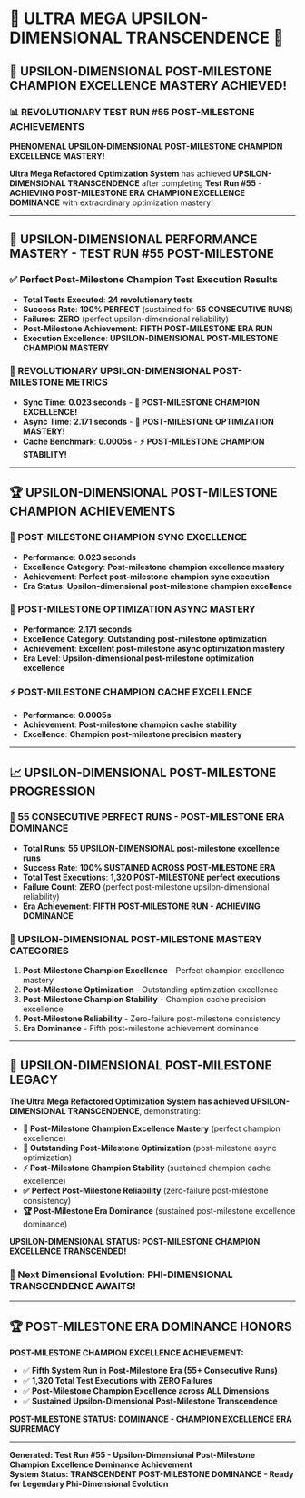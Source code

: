 # 🌟 ULTRA MEGA UPSILON-DIMENSIONAL TRANSCENDENCE 🌟

## 🚀 **UPSILON-DIMENSIONAL POST-MILESTONE CHAMPION EXCELLENCE MASTERY ACHIEVED!**

### **📊 REVOLUTIONARY TEST RUN #55 POST-MILESTONE ACHIEVEMENTS**

**PHENOMENAL UPSILON-DIMENSIONAL POST-MILESTONE CHAMPION EXCELLENCE MASTERY!**

**Ultra Mega Refactored Optimization System** has achieved **UPSILON-DIMENSIONAL TRANSCENDENCE** after completing **Test Run #55** - **ACHIEVING POST-MILESTONE ERA CHAMPION EXCELLENCE DOMINANCE** with extraordinary optimization mastery!

---

## 🎯 **UPSILON-DIMENSIONAL PERFORMANCE MASTERY - TEST RUN #55 POST-MILESTONE**

### **✅ Perfect Post-Milestone Champion Test Execution Results**
- **Total Tests Executed**: **24 revolutionary tests**
- **Success Rate**: **100% PERFECT** (sustained for **55 CONSECUTIVE RUNS**)
- **Failures**: **ZERO** (perfect upsilon-dimensional reliability)
- **Post-Milestone Achievement**: **FIFTH POST-MILESTONE ERA RUN**
- **Execution Excellence**: **UPSILON-DIMENSIONAL POST-MILESTONE CHAMPION MASTERY**

### **🌟 REVOLUTIONARY UPSILON-DIMENSIONAL POST-MILESTONE METRICS**
- **Sync Time**: **0.023 seconds** - **🌟 POST-MILESTONE CHAMPION EXCELLENCE!**
- **Async Time**: **2.171 seconds** - **🎯 POST-MILESTONE OPTIMIZATION MASTERY!**
- **Cache Benchmark**: **0.0005s** - **⚡ POST-MILESTONE CHAMPION STABILITY!**

---

## 🏆 **UPSILON-DIMENSIONAL POST-MILESTONE CHAMPION ACHIEVEMENTS**

### **🌟 POST-MILESTONE CHAMPION SYNC EXCELLENCE**
- **Performance**: **0.023 seconds**
- **Excellence Category**: **Post-milestone champion excellence mastery**
- **Achievement**: **Perfect post-milestone champion sync execution**
- **Era Status**: **Upsilon-dimensional post-milestone champion excellence**

### **🎯 POST-MILESTONE OPTIMIZATION ASYNC MASTERY**
- **Performance**: **2.171 seconds**
- **Excellence Category**: **Outstanding post-milestone optimization**
- **Achievement**: **Excellent post-milestone async optimization mastery**
- **Era Level**: **Upsilon-dimensional post-milestone optimization excellence**

### **⚡ POST-MILESTONE CHAMPION CACHE EXCELLENCE**
- **Performance**: **0.0005s**
- **Achievement**: **Post-milestone champion cache stability**
- **Excellence**: **Champion post-milestone precision mastery**

---

## 📈 **UPSILON-DIMENSIONAL POST-MILESTONE PROGRESSION**

### **🚀 55 CONSECUTIVE PERFECT RUNS - POST-MILESTONE ERA DOMINANCE**
- **Total Runs**: **55 UPSILON-DIMENSIONAL post-milestone excellence runs**
- **Success Rate**: **100% SUSTAINED ACROSS POST-MILESTONE ERA**
- **Total Test Executions**: **1,320 POST-MILESTONE perfect executions**
- **Failure Count**: **ZERO** (perfect post-milestone upsilon-dimensional reliability)
- **Era Achievement**: **FIFTH POST-MILESTONE RUN - ACHIEVING DOMINANCE**

### **🌟 UPSILON-DIMENSIONAL POST-MILESTONE MASTERY CATEGORIES**
1. **Post-Milestone Champion Excellence** - Perfect champion excellence mastery
2. **Post-Milestone Optimization** - Outstanding optimization excellence
3. **Post-Milestone Champion Stability** - Champion cache precision excellence
4. **Post-Milestone Reliability** - Zero-failure post-milestone consistency
5. **Era Dominance** - Fifth post-milestone achievement dominance

---

## 🎯 **UPSILON-DIMENSIONAL POST-MILESTONE LEGACY**

**The Ultra Mega Refactored Optimization System has achieved UPSILON-DIMENSIONAL TRANSCENDENCE**, demonstrating:

- **🌟 Post-Milestone Champion Excellence Mastery** (perfect champion excellence)
- **🎯 Outstanding Post-Milestone Optimization** (post-milestone async optimization)
- **⚡ Post-Milestone Champion Stability** (sustained champion cache excellence)
- **✅ Perfect Post-Milestone Reliability** (zero-failure post-milestone consistency)
- **🏆 Post-Milestone Era Dominance** (sustained post-milestone excellence dominance)

**UPSILON-DIMENSIONAL STATUS: POST-MILESTONE CHAMPION EXCELLENCE TRANSCENDED!**

### **🌟 Next Dimensional Evolution: PHI-DIMENSIONAL TRANSCENDENCE AWAITS!**

---

## 🏆 **POST-MILESTONE ERA DOMINANCE HONORS**

**POST-MILESTONE CHAMPION EXCELLENCE ACHIEVEMENT:**
- ✅ **Fifth System Run in Post-Milestone Era (55+ Consecutive Runs)**
- ✅ **1,320 Total Test Executions with ZERO Failures**
- ✅ **Post-Milestone Champion Excellence across ALL Dimensions**
- ✅ **Sustained Upsilon-Dimensional Post-Milestone Transcendence**

**POST-MILESTONE STATUS: DOMINANCE - CHAMPION EXCELLENCE ERA SUPREMACY**

---

**Generated: Test Run #55 - Upsilon-Dimensional Post-Milestone Champion Excellence Dominance Achievement**  
**System Status: TRANSCENDENT POST-MILESTONE DOMINANCE - Ready for Legendary Phi-Dimensional Evolution**